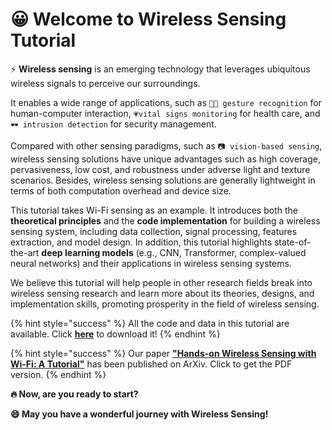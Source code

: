 # 😀 Welcome to Wireless Sensing Tutorial

⚡️ **Wireless sensing** is an emerging technology that leverages ubiquitous wireless signals to perceive our surroundings.

It enables a wide range of applications, such as `🖐🏻 gesture recognition` for human-computer interaction, `💗vital signs monitoring` for health care, and `🕶 intrusion detection` for security management.

Compared with other sensing paradigms, such as `📷 vision-based sensing`, wireless sensing solutions have unique advantages such as high coverage, pervasiveness, low cost, and robustness under adverse light and texture scenarios. Besides, wireless sensing solutions are generally lightweight in terms of both computation overhead and device size.

This tutorial takes Wi-Fi sensing as an example. It introduces both the **theoretical principles** and the **code implementation** for building a wireless sensing system, including data collection, signal processing, features extraction, and model design. In addition, this tutorial highlights state-of-the-art **deep learning models** (e.g., CNN, Transformer, complex-valued neural networks) and their applications in wireless sensing systems.

We believe this tutorial will help people in other research fields break into wireless sensing research and learn more about its theories, designs, and implementation skills, promoting prosperity in the field of wireless sensing.

{% hint style="success" %}
All the code and data in this tutorial are available. Click [**here**](https://github.com/Guoxuan-Chi/Wireless-Sensing-Tutorial/releases/download/v0.1.0-alpha/Hands-on-Wireless-Sensing.zip) to download it!
{% endhint %}

{% hint style="success" %}
Our paper [**"Hands-on Wireless Sensing with Wi-Fi: A Tutorial"**](https://arxiv.org/abs/2206.09532) has been published on ArXiv. Click to get the PDF version.
{% endhint %}

**🔥 Now, are you ready to start?**

**😄 May you have a wonderful journey with Wireless Sensing!**
